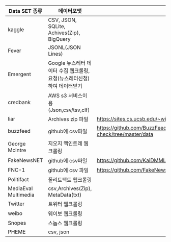 |Data SET 종류|데이터포맷|링크|
|------------|---------|----|
|kaggle|CSV, JSON, SQLite, Achives(Zip), BigQuery||
|Fever|JSONL(JSON Lines)||
|Emergent|Google 뉴스레터 데이터 수집 웹크롤링, 요청(뉴스레터신청)하여 데이터받기||
|credbank|AWS s3 서비스이용(Json,csv/tsv,clf)||
|liar|Archives zip 파일|https://sites.cs.ucsb.edu/~william/data/|
|buzzfeed|github에 csv파일|https://github.com/BuzzFeedNews/2016-10-facebook-fact-check/tree/master/data|
|George Mcintre|지오지 맥인트레 웹크롤링||
|FakeNewsNET|github에 csv파일|https://github.com/KaiDMML/FakeNewsNet/tree/master/dataset|
|FNC-1|github에 csv 파일|https://github.com/FakeNewsChallenge/fnc-1|
|Politifact|폴리트팩트 웹크롤링||
|MediaEval Multimedia|csv,Archives(Zip), MetaData(txt)||
|Twitter|트위터 웹크롤링||
|weibo|웨이보 웹크롤링||
|Snopes|스놉스 웹크롤링||
|PHEME|csv, json||
